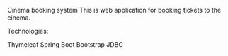 Cinema booking system
This is web application for booking tickets to the cinema.

Technologies:

Thymeleaf
Spring Boot
Bootstrap
JDBC

